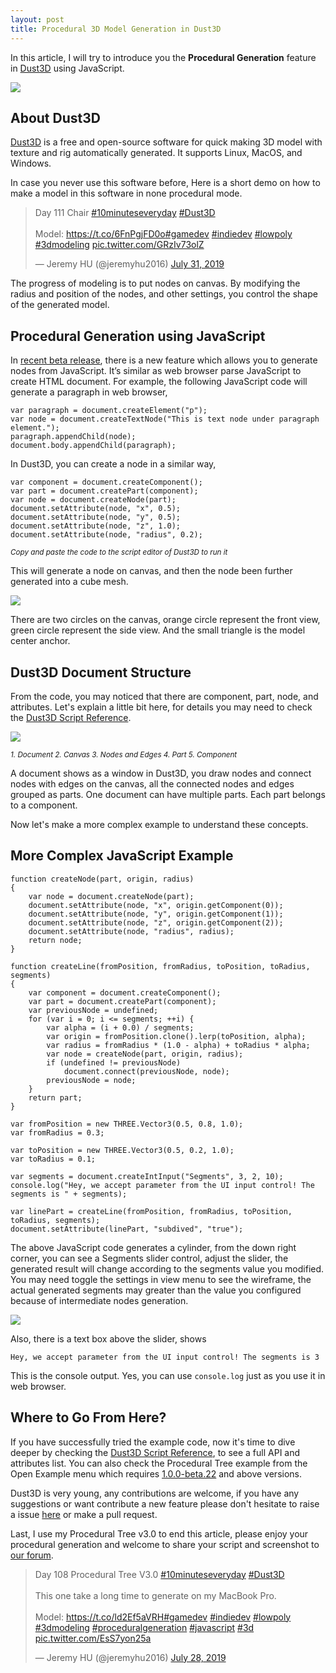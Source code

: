 ```yaml
---
layout: post
title: Procedural 3D Model Generation in Dust3D
---
```


In this article, I will try to introduce you the **Procedural Generation** feature in [Dust3D](https://github.com/huxingyi/dust3d) using JavaScript.

![](https://blogs.dust3d.org/public/attachments/2019-08-01-procedural-3d-model-generation-in-dust3d/dust3d-procedural-tree.png)

About Dust3D
---------------

[Dust3D](https://github.com/huxingyi/dust3d) is a free and open-source software for quick making 3D model with texture and rig automatically generated. It supports Linux, MacOS, and Windows.

In case you never use this software before, Here is a short demo on how to make a model in this software in none procedural mode.

<blockquote class="twitter-tweet"><p lang="en" dir="ltr">Day 111 Chair <a href="https://twitter.com/hashtag/10minuteseveryday?src=hash&amp;ref_src=twsrc%5Etfw">#10minuteseveryday</a> <a href="https://twitter.com/hashtag/Dust3D?src=hash&amp;ref_src=twsrc%5Etfw">#Dust3D</a><br><br>Model: <a href="https://t.co/6FnPgjFD0o">https://t.co/6FnPgjFD0o</a><a href="https://twitter.com/hashtag/gamedev?src=hash&amp;ref_src=twsrc%5Etfw">#gamedev</a> <a href="https://twitter.com/hashtag/indiedev?src=hash&amp;ref_src=twsrc%5Etfw">#indiedev</a> <a href="https://twitter.com/hashtag/lowpoly?src=hash&amp;ref_src=twsrc%5Etfw">#lowpoly</a> <a href="https://twitter.com/hashtag/3dmodeling?src=hash&amp;ref_src=twsrc%5Etfw">#3dmodeling</a> <a href="https://t.co/GRzIv73olZ">pic.twitter.com/GRzIv73olZ</a></p>&mdash; Jeremy HU (@jeremyhu2016) <a href="https://twitter.com/jeremyhu2016/status/1156667091451125760?ref_src=twsrc%5Etfw">July 31, 2019</a></blockquote> <script async src="https://platform.twitter.com/widgets.js" charset="utf-8"></script>

The progress of modeling is to put nodes on canvas. By modifying the radius and position of the nodes, and other settings, you control the shape of the generated model.

Procedural Generation using JavaScript
---------------

In [recent beta release](https://github.com/huxingyi/dust3d/releases/tag/1.0.0-beta.22), there is a new feature which allows you to generate nodes from JavaScript. It’s similar as web browser parse JavaScript to create HTML document. For example, the following JavaScript code will generate a paragraph in web browser,

    var paragraph = document.createElement("p");
    var node = document.createTextNode("This is text node under paragraph element.");
    paragraph.appendChild(node);
    document.body.appendChild(paragraph);

In Dust3D, you can create a node in a similar way,

    var component = document.createComponent();
    var part = document.createPart(component);
    var node = document.createNode(part);
    document.setAttribute(node, "x", 0.5);
    document.setAttribute(node, "y", 0.5);
    document.setAttribute(node, "z", 1.0);
    document.setAttribute(node, "radius", 0.2);

<sup>*Copy and paste the code to the script editor of Dust3D to run it*</sup>

This will generate a node on canvas, and then the node been further generated into a cube mesh.

![](https://blogs.dust3d.org/public/attachments/2019-08-01-procedural-3d-model-generation-in-dust3d/dust3d-procedural-cube.png)

There are two circles on the canvas, orange circle represent the front view, green circle represent the side view. And the small triangle is the model center anchor.

Dust3D Document Structure
--------------------------
From the code, you may noticed that there are component, part, node, and attributes. Let's explain a little bit here, for details you may need to check the [Dust3D Script Reference](http://docs.dust3d.org/en/latest/script_reference.html).

![](https://blogs.dust3d.org/public/attachments/2019-08-01-procedural-3d-model-generation-in-dust3d/dust3d-document-structure-ui.png)

<sup>*1. Document  2. Canvas  3. Nodes and Edges  4. Part 5. Component*</sup>

A document shows as a window in Dust3D, you draw nodes and connect nodes with edges on the canvas, all the connected nodes and edges grouped as parts. One document can have multiple parts. Each part belongs to a component.

Now let's make a more complex example to understand these concepts.

More Complex JavaScript Example
---------------

    function createNode(part, origin, radius)
    {
        var node = document.createNode(part);
        document.setAttribute(node, "x", origin.getComponent(0));
        document.setAttribute(node, "y", origin.getComponent(1));
        document.setAttribute(node, "z", origin.getComponent(2));
        document.setAttribute(node, "radius", radius);
        return node;
    }

    function createLine(fromPosition, fromRadius, toPosition, toRadius, segments)
    {
        var component = document.createComponent();
        var part = document.createPart(component);
        var previousNode = undefined;
        for (var i = 0; i <= segments; ++i) {
            var alpha = (i + 0.0) / segments;
            var origin = fromPosition.clone().lerp(toPosition, alpha);
            var radius = fromRadius * (1.0 - alpha) + toRadius * alpha;
            var node = createNode(part, origin, radius);
            if (undefined != previousNode)
                document.connect(previousNode, node);
            previousNode = node;
        }
        return part;
    }

    var fromPosition = new THREE.Vector3(0.5, 0.8, 1.0);
    var fromRadius = 0.3;

    var toPosition = new THREE.Vector3(0.5, 0.2, 1.0);
    var toRadius = 0.1;

    var segments = document.createIntInput("Segments", 3, 2, 10);
    console.log("Hey, we accept parameter from the UI input control! The segments is " + segments);

    var linePart = createLine(fromPosition, fromRadius, toPosition, toRadius, segments);
    document.setAttribute(linePart, "subdived", "true");

The above JavaScript code generates a cylinder, from the down right corner, you can see a Segments slider control, adjust the slider, the generated result will change according to the segments value you modified. You may need toggle the settings in view menu to see the wireframe, the actual generated segments may greater than the value you configured because of intermediate nodes generation.

![](https://blogs.dust3d.org/public/attachments/2019-08-01-procedural-3d-model-generation-in-dust3d/dust3d-procedural-cylinder.png)

Also, there is a text box above the slider, shows

    Hey, we accept parameter from the UI input control! The segments is 3

This is the console output. Yes, you can use `console.log` just as you use it in web browser.

Where to Go From Here?
-------------------------

If you have successfully tried the example code, now it's time to dive deeper by checking the [Dust3D Script Reference](http://docs.dust3d.org/en/latest/script_reference.html), to see a full API and attributes list. You can also check the Procedural Tree example from the Open Example menu which requires [1.0.0-beta.22](https://github.com/huxingyi/dust3d/releases/tag/1.0.0-beta.22) and above versions.

Dust3D is very young, any contributions are welcome, if you have any suggestions or want contribute a new feature please don't hesitate to raise a issue [here](https://github.com/huxingyi/dust3d/issues) or make a pull request.

Last, I use my Procedural Tree v3.0 to end this article, please enjoy your procedural generation and welcome to share your script and screenshot to [our forum](https://dust3d.discourse.group/).

<blockquote class="twitter-tweet"><p lang="en" dir="ltr">Day 108 Procedural Tree V3.0 <a href="https://twitter.com/hashtag/10minuteseveryday?src=hash&amp;ref_src=twsrc%5Etfw">#10minuteseveryday</a> <a href="https://twitter.com/hashtag/Dust3D?src=hash&amp;ref_src=twsrc%5Etfw">#Dust3D</a><br><br>This one take a long time to generate on my MacBook Pro.<br><br>Model: <a href="https://t.co/ld2Ef5aVRH">https://t.co/ld2Ef5aVRH</a><a href="https://twitter.com/hashtag/gamedev?src=hash&amp;ref_src=twsrc%5Etfw">#gamedev</a> <a href="https://twitter.com/hashtag/indiedev?src=hash&amp;ref_src=twsrc%5Etfw">#indiedev</a> <a href="https://twitter.com/hashtag/lowpoly?src=hash&amp;ref_src=twsrc%5Etfw">#lowpoly</a> <a href="https://twitter.com/hashtag/3dmodeling?src=hash&amp;ref_src=twsrc%5Etfw">#3dmodeling</a> <a href="https://twitter.com/hashtag/proceduralgeneration?src=hash&amp;ref_src=twsrc%5Etfw">#proceduralgeneration</a> <a href="https://twitter.com/hashtag/javascript?src=hash&amp;ref_src=twsrc%5Etfw">#javascript</a> <a href="https://twitter.com/hashtag/3d?src=hash&amp;ref_src=twsrc%5Etfw">#3d</a> <a href="https://t.co/EsS7yon25a">pic.twitter.com/EsS7yon25a</a></p>&mdash; Jeremy HU (@jeremyhu2016) <a href="https://twitter.com/jeremyhu2016/status/1155591189862600704?ref_src=twsrc%5Etfw">July 28, 2019</a></blockquote> <script async src="https://platform.twitter.com/widgets.js" charset="utf-8"></script>
